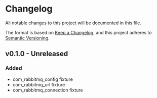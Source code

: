 # Changelog

All notable changes to this project will be documented in this file.

The format is based on [Keep a Changelog](https://keepachangelog.com/en/1.0.0/),
and this project adheres to [Semantic Versioning](https://semver.org/spec/v2.0.0.html).

## v0.1.0 - Unreleased
    
### Added
- com_rabbitmq_config fixture
- com_rabbitmq_url fixture
- com_rabbitmq_connection fixture
